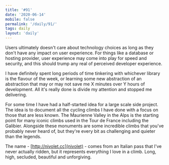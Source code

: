 ```yaml
---
title: '#91'
date: '2020-06-14'
mobile: false
permalink: '/daily/91/'
tags: daily
layout: 'daily'
---
```


Users ultimately doesn't care about technology choices as long as they don't have any impact on user experience. For things like a database or hosting provider, user experience may come into play for speed and security, and this should trump any real of perceived developer experience.

I have definitely spent long periods of time tinkering with whichever library is the flavour of the week, or learning some new abstraction of an abstraction that may or may not save me X minutes over Y hours of development. All it's really done is divide my attention and stopped me delivering.

For some time I have had a half-started idea for a large scale side project. The idea is to document all the cycling climbs I have done with a focus on those that are less known. The Maurienne Valley in the Alps is the starting point for many iconic climbs used in the Tour de France including the Galibier. Alongside these monuments are some incredible climbs that you've probably never heard of, but they're every bit as challenging and quieter than the legends.

The name - [http://nivolet.cc](nivolet) - comes from an Italian pass that I've never actually ridden, but it represents everything I love in a climb. Long, high, secluded, beautiful and unforgiving.
